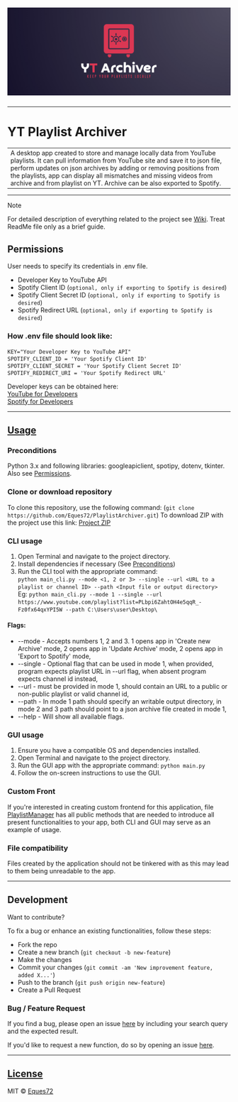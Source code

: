 # ![Logo](https://github.com/Eques72/PlaylistArchiver/blob/main/resources/YtArchLogo.png)

---

# YT Playlist Archiver
<table>
<tr>
<td>
  A desktop app created to store and manage locally data from YouTube playlists. It can pull information from YouTube site and save it to json file, perform updates on json archives by adding or removing positions from the playlists, app can display all mismatches and missing videos from archive and from playlist on YT.  
  Archive can be also exported to Spotify.
</td>
</tr>
</table>

---

> [!NOTE]  
> For detailed description of everything related to the project see [Wiki](https://github.com/Eques72/PlaylistArchiver/wiki). Treat ReadMe file only as a brief guide.

## Permissions
User needs to specify its credentials in .env file.
- Developer Key to YouTube API
- Spotify Client ID (`optional, only if exporting to Spotify is desired`)
- Spotify Client Secret ID (`optional, only if exporting to Spotify is desired`)
- Spotify Redirect URL (`optional, only if exporting to Spotify is desired`)
### How .env file should look like:
```
KEY="Your Developer Key to YouTube API"
SPOTIFY_CLIENT_ID = 'Your Spotify Client ID'
SPOTIFY_CLIENT_SECRET = 'Your Spotify Client Secret ID'
SPOTIFY_REDIRECT_URI = 'Your Spotify Redirect URL'
```
Developer keys can be obtained here:  
[YouTube for Developers](https://developers.google.com/youtube)  
[Spotify for Developers](https://developer.spotify.com/)

---

## [Usage](https://Eques72.github.io/PlaylistArchiver/) 

### Preconditions
Python 3.x and following libraries: googleapiclient, spotipy, dotenv, tkinter.
Also see [Permissions](https://github.com/Eques72/PlaylistArchiver?tab=readme-ov-file#permissions).

### Clone or download repository
To clone this repository, use the following command:
(`git clone https://github.com/Eques72/PlaylistArchiver.git`)
To download ZIP with the project use this link:
[Project ZIP](https://github.com/Eques72/PlaylistArchiver/archive/refs/heads/main.zip)

### CLI usage
1. Open Terminal and navigate to the project directory.
2. Install dependencies if necessary (See [Preconditions](https://github.com/Eques72/PlaylistArchiver?tab=readme-ov-file#preconditions))
3. Run the CLI tool with the appropriate command:  
`python main_cli.py --mode <1, 2 or 3> --single --url <URL to a playlist or channel ID> --path <Input file or output directory>`  
Eg: `python main_cli.py --mode 1 --single --url https://www.youtube.com/playlist?list=PLbpi6ZahtOH4e5qqR_-Fz0fx64qxYPI5W --path C:\Users\user\Desktop\`
#### Flags:
- --mode - Accepts numbers 1, 2 and 3. 1 opens app in 'Create new Archive' mode, 2 opens app in 'Update Archive' mode, 2 opens app in 'Export to Spotify' mode,
- --single - Optional flag that can be used in mode 1, when provided, program expects playlist URL in --url flag, when absent program expects channel id instead,
- --url - must be provided in mode 1, should contain an URL to a public or non-public playlist or valid channel id,
- --path - In mode 1 path should specify an writable output directory, in mode 2 and 3 path should point to a json archive file created in mode 1,
- --help - Will show all available flags.

### GUI usage
1. Ensure you have a compatible OS and dependencies installed.
2. Open Terminal and navigate to the project directory.
3. Run the GUI app with the appropriate command: `python main.py`
4. Follow the on-screen instructions to use the GUI.

### Custom Front
If you're interested in creating custom frontend for this application, file [PlaylistManager](https://github.com/Eques72/PlaylistArchiver/blob/main/src/PlaylistManager.py) has all public methods that are needed to introduce all present functionalities to your app, both CLI and GUI may serve as an example of usage.

### File compatibility
Files created by the application should not be tinkered with as this may lead to them being unreadable to the app.

---

## Development
Want to contribute?

To fix a bug or enhance an existing functionalities, follow these steps:

- Fork the repo
- Create a new branch (`git checkout -b new-feature`)
- Make the changes
- Commit your changes (`git commit -am 'New improvement feature, added X...'`)
- Push to the branch (`git push origin new-feature`)
- Create a Pull Request

### Bug / Feature Request

If you find a bug, please open an issue [here](https://github.com/Eques72/PlaylistArchiver/issues/new) by including your search query and the expected result.

If you'd like to request a new function, do so by opening an issue [here](https://github.com/Eques72/PlaylistArchiver/issues/new).

---

## [License](https://github.com/Eques72/PlaylistArchiver/blob/main/LICENSE.md)
MIT © [Eques72](https://github.com/Eques72)
